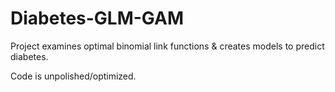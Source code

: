 # Diabetes-GLM-GAM

Project examines optimal binomial link functions & creates models to predict diabetes.

Code is unpolished/optimized.
